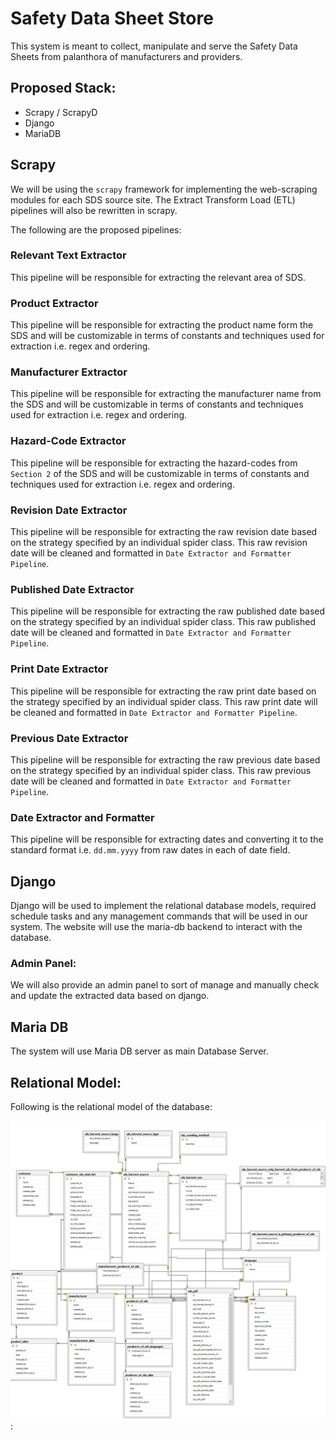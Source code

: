 # Safety Data Sheet Store
This system is meant to collect, manipulate and serve the Safety Data Sheets from palanthora of manufacturers and providers.

## Proposed Stack:
- Scrapy / ScrapyD
- Django
- MariaDB

## Scrapy
We will be using the `scrapy` framework for implementing the web-scraping modules for each SDS source site.
The Extract Transform Load (ETL) pipelines will also be rewritten in scrapy. 

The following are the proposed pipelines:

### Relevant Text Extractor
This pipeline will be responsible for extracting the relevant area of SDS.

### Product Extractor
This pipeline will be responsible for extracting the product name form the SDS and will be customizable in terms of constants and techniques used for extraction i.e. regex and ordering.

### Manufacturer Extractor
This pipeline will be responsible for extracting the manufacturer name from the SDS and will be customizable in terms of constants and techniques used for extraction i.e. regex and ordering.

### Hazard-Code Extractor
This pipeline will be responsible for extracting the hazard-codes from `Section 2` of the SDS and will be customizable in terms of constants and techniques used for extraction i.e. regex and ordering.

### Revision Date Extractor
This pipeline will be responsible for extracting the raw revision date based on the strategy specified by an individual spider class. This raw revision date will be cleaned and formatted in `Date Extractor and Formatter Pipeline`.

### Published Date Extractor
This pipeline will be responsible for extracting the raw published date based on the strategy specified by an individual spider class. This raw published date will be cleaned and formatted in `Date Extractor and Formatter Pipeline`.

### Print Date Extractor
This pipeline will be responsible for extracting the raw print date based on the strategy specified by an individual spider class. This raw print date will be cleaned and formatted in `Date Extractor and Formatter Pipeline`.

### Previous Date Extractor
This pipeline will be responsible for extracting the raw previous date based on the strategy specified by an individual spider class. This raw previous date will be cleaned and formatted in `Date Extractor and Formatter Pipeline`.

### Date Extractor and Formatter
This pipeline will be responsible for extracting dates and converting it to the standard format i.e. `dd.mm.yyyy` from raw dates in each of date field.


## Django
Django will be used to implement the relational database models, required schedule tasks and any management commands that will be used in our system.
The website will use the maria-db backend to interact with the database.

### Admin Panel:
We will also provide an admin panel to sort of manage and manually check and update the extracted data based on django.

## Maria DB
The system will use Maria DB server as main Database Server.

## Relational Model:
Following is the relational model of the database:
 
![](db_design%20v02.png):

